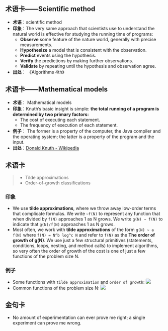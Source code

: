 
## 术语卡——Scientific method
- **术语**：scientific method
- **印象**：The very same approach that scientists use to understand the natural world is effective for studying the running time of programs:
	- **Observe** some feature of the nature world, generally with precise measurements.
	- **Hypothesize** a model that is consistent with the observation.
	- **Predict** events using the hypothesis.
	- **Verify** the predictions by making further observations.
	- **Validate** by repeating until the hypothesis and observation agree.
- **出处**： 《Algorithms 4th》

## 术语卡——Mathematical models
- **术语**： Mathematical models
- **印象**：Knuth’s basic insight is simple: **the total running of a program is determined by two primary factors:**
	- The cost of executing each statement.
	- The frequency of execution of each statement.
- **例子**： The former is a property of the computer, the Java compiler and the operating system; the latter is a property of the program and the input.
- **出处**：[Donald Knuth - Wikipedia][1]

## 术语卡
> - Tilde approximations
> - Order-of-growth classifications

### 印象
- We use **tilde approximations**, where we throw away low-order terms that complicate formulas. We write `~f(N)` to represent any function that when divided by `f(N)` approaches 1 as N grows. We write `g(N) ~ f(N)` to indicate that `g(N)/f(N)`  approaches 1 as N grows.
- Most often, we work with **tilde approximations** of the form `g(N) ~ a f(N)` where `f(N) = N^b log^c N` and refer to `f(N)` as the **The order of growth of g(N)**. We use just a few structural primitives (statements, conditions, loops, nesting, and method calls) to implement algorithms, so very often the order of growth of the cost is one of just a few functions of the problem size N.

### 例子
- Some functions with `tilde approximation` and `order of growth`:
![][image-1]
- Common functions of the problem size N:
![][image-2]


## 金句卡
- No amount of experimentation can ever prove me right; a single experiment can prove me wrong.

[1]:	https://en.wikipedia.org/wiki/Donald_Knuth

[image-1]:	http://algs4.cs.princeton.edu/14analysis/images/tilde.png
[image-2]:	http://algs4.cs.princeton.edu/14analysis/images/classifications.png